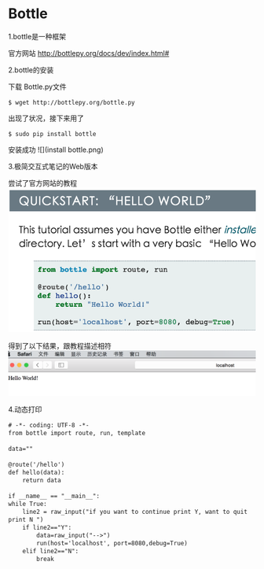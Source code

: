 # Bottle

1.bottle是一种框架

官方网站 http://bottlepy.org/docs/dev/index.html#




2.bottle的安装

下载 Bottle.py文件

    $ wget http://bottlepy.org/bottle.py
    
出现了状况，接下来用了

    $ sudo pip install bottle 
    
安装成功
![](install bottle.png)


3.极简交互式笔记的Web版本

尝试了官方网站的教程
![](quickstart.png)

得到了以下结果，跟教程描述相符
![](helloworld.png)




4.动态打印

    # -*- coding: UTF-8 -*-
    from bottle import route, run, template

    data=""

    @route('/hello')
    def hello(data):
        return data

    if __name__ == "__main__":
    while True:
        line2 = raw_input("if you want to continue print Y, want to quit print N ")
        if line2=="Y":
            data=raw_input("-->")
    	    run(host='localhost', port=8080,debug=True)
        elif line2=="N":
    	    break


















